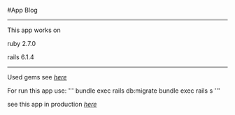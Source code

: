 #App Blog

***

This app works on

ruby 2.7.0

rails 6.1.4

***

Used gems see _[here](https://github.com/TimLit13/new-blog/blob/main/Gemfile "Go to gemfile")_


For run this app use:
'''
bundle exec rails db:migrate
bundle exec rails s
'''

see this app in production _[here](https://new-blog-tim13.herokuapp.com/ "Click me!")_
